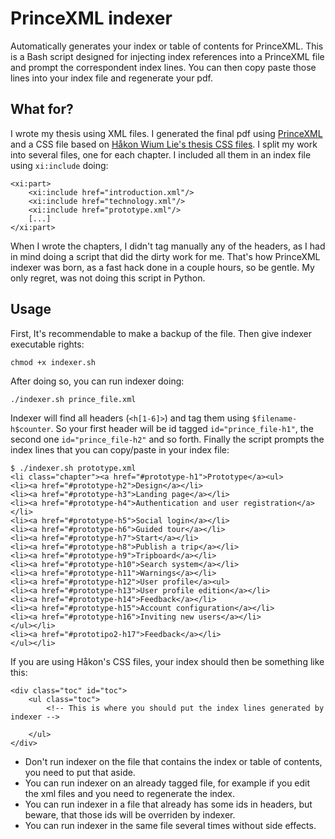 # PrinceXML indexer

Automatically generates your index or table of contents for PrinceXML. This is a Bash script designed for injecting index references into a PrinceXML file and prompt the correspondent index lines. You can then copy paste those lines into your index file and regenerate your pdf.

## What for?

I wrote my thesis using XML files. I generated the final pdf using <a href="http://www.princexml.com/">PrinceXML</a> and a CSS file based on <a href="http://people.opera.com/howcome/2006/phd/">Håkon Wium Lie's thesis CSS files</a>. I split my work into several files, one for each chapter. I included all them in an index file using ``xi:include`` doing:

    <xi:part>
        <xi:include href="introduction.xml"/>
        <xi:include href="technology.xml"/>
        <xi:include href="prototype.xml"/>
        [...]
    </xi:part>

When I wrote the chapters, I didn't tag manually any of the headers, as I had in mind doing a script that did the dirty work for me. That's how PrinceXML indexer was born, as a fast hack done in a couple hours, so be gentle. My only regret, was not doing this script in Python.

## Usage

First, It's recommendable to make a backup of the file. Then give indexer executable rights:

    chmod +x indexer.sh

 After doing so, you can run indexer doing:

    ./indexer.sh prince_file.xml

Indexer will find all headers (``<h[1-6]>``) and tag them using ``$filename-h$counter``. So your first header will be id tagged ``id="prince_file-h1"``, the second one ``id="prince_file-h2"`` and so forth. Finally the script prompts the index lines that you can copy/paste in your index file:

    $ ./indexer.sh prototype.xml 
    <li class="chapter"><a href="#prototype-h1">Prototype</a><ul>
    <li><a href="#prototype-h2">Design</a></li>
    <li><a href="#prototype-h3">Landing page</a></li>
    <li><a href="#prototype-h4">Authentication and user registration</a></li>
    <li><a href="#prototype-h5">Social login</a></li>
    <li><a href="#prototype-h6">Guided tour</a></li>
    <li><a href="#prototype-h7">Start</a></li>
    <li><a href="#prototype-h8">Publish a trip</a></li>
    <li><a href="#prototype-h9">Tripboard</a></li>
    <li><a href="#prototype-h10">Search system</a></li>
    <li><a href="#prototype-h11">Warnings</a></li>
    <li><a href="#prototype-h12">User profile</a><ul>
    <li><a href="#prototype-h13">User profile edition</a></li>
    <li><a href="#prototype-h14">Feedback</a></li>
    <li><a href="#prototype-h15">Account configuration</a></li>
    <li><a href="#prototype-h16">Inviting new users</a></li>
    </ul></li>
    <li><a href="#prototipo2-h17">Feedback</a></li>
    </ul></li>

If you are using Håkon's CSS files, your index should then be something like this:

    <div class="toc" id="toc">
        <ul class="toc">
            <!-- This is where you should put the index lines generated by indexer -->    
                
        </ul>
    </div>

* Don't run indexer on the file that contains the index or table of contents, you need to put that aside.
* You can run indexer on an already tagged file, for example if you edit the xml files and you need to regenerate the index.
* You can run indexer in a file that already has some ids in headers, but beware, that those ids will be overriden by indexer. 
* You can run indexer in the same file several times without side effects.


